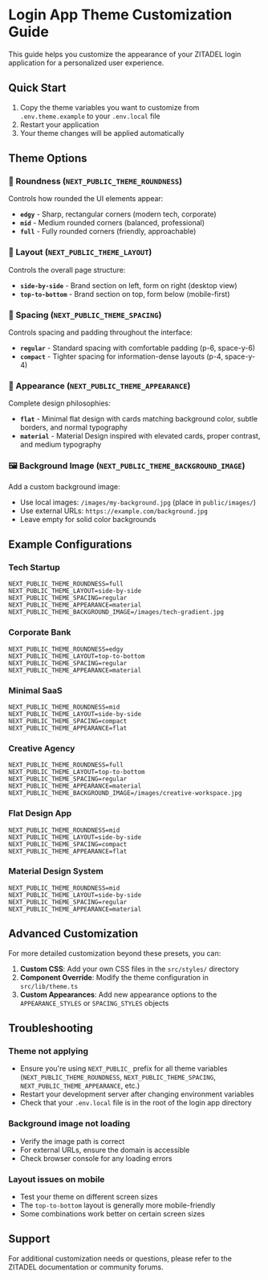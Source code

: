 # Login App Theme Customization Guide

This guide helps you customize the appearance of your ZITADEL login application for a personalized user experience.

## Quick Start

1. Copy the theme variables you want to customize from `.env.theme.example` to your `.env.local` file
2. Restart your application
3. Your theme changes will be applied automatically

## Theme Options

### 🔄 Roundness (`NEXT_PUBLIC_THEME_ROUNDNESS`)

Controls how rounded the UI elements appear:

- **`edgy`** - Sharp, rectangular corners (modern tech, corporate)
- **`mid`** - Medium rounded corners (balanced, professional)
- **`full`** - Fully rounded corners (friendly, approachable)

### 📱 Layout (`NEXT_PUBLIC_THEME_LAYOUT`)

Controls the overall page structure:

- **`side-by-side`** - Brand section on left, form on right (desktop view)
- **`top-to-bottom`** - Brand section on top, form below (mobile-first)

### 📏 Spacing (`NEXT_PUBLIC_THEME_SPACING`)

Controls spacing and padding throughout the interface:

- **`regular`** - Standard spacing with comfortable padding (p-6, space-y-6)
- **`compact`** - Tighter spacing for information-dense layouts (p-4, space-y-4)

### 🎨 Appearance (`NEXT_PUBLIC_THEME_APPEARANCE`)

Complete design philosophies:

- **`flat`** - Minimal flat design with cards matching background color, subtle borders, and normal typography
- **`material`** - Material Design inspired with elevated cards, proper contrast, and medium typography

### 🖼️ Background Image (`NEXT_PUBLIC_THEME_BACKGROUND_IMAGE`)

Add a custom background image:

- Use local images: `/images/my-background.jpg` (place in `public/images/`)
- Use external URLs: `https://example.com/background.jpg`
- Leave empty for solid color backgrounds

## Example Configurations

### Tech Startup

```env
NEXT_PUBLIC_THEME_ROUNDNESS=full
NEXT_PUBLIC_THEME_LAYOUT=side-by-side
NEXT_PUBLIC_THEME_SPACING=regular
NEXT_PUBLIC_THEME_APPEARANCE=material
NEXT_PUBLIC_THEME_BACKGROUND_IMAGE=/images/tech-gradient.jpg
```

### Corporate Bank

```env
NEXT_PUBLIC_THEME_ROUNDNESS=edgy
NEXT_PUBLIC_THEME_LAYOUT=top-to-bottom
NEXT_PUBLIC_THEME_SPACING=regular
NEXT_PUBLIC_THEME_APPEARANCE=material
```

### Minimal SaaS

```env
NEXT_PUBLIC_THEME_ROUNDNESS=mid
NEXT_PUBLIC_THEME_LAYOUT=side-by-side
NEXT_PUBLIC_THEME_SPACING=compact
NEXT_PUBLIC_THEME_APPEARANCE=flat
```

### Creative Agency

```env
NEXT_PUBLIC_THEME_ROUNDNESS=full
NEXT_PUBLIC_THEME_LAYOUT=top-to-bottom
NEXT_PUBLIC_THEME_SPACING=regular
NEXT_PUBLIC_THEME_APPEARANCE=material
NEXT_PUBLIC_THEME_BACKGROUND_IMAGE=/images/creative-workspace.jpg
```

### Flat Design App

```env
NEXT_PUBLIC_THEME_ROUNDNESS=mid
NEXT_PUBLIC_THEME_LAYOUT=side-by-side
NEXT_PUBLIC_THEME_SPACING=compact
NEXT_PUBLIC_THEME_APPEARANCE=flat
```

### Material Design System

```env
NEXT_PUBLIC_THEME_ROUNDNESS=mid
NEXT_PUBLIC_THEME_LAYOUT=side-by-side
NEXT_PUBLIC_THEME_SPACING=regular
NEXT_PUBLIC_THEME_APPEARANCE=material
```

## Advanced Customization

For more detailed customization beyond these presets, you can:

1. **Custom CSS**: Add your own CSS files in the `src/styles/` directory
2. **Component Override**: Modify the theme configuration in `src/lib/theme.ts`
3. **Custom Appearances**: Add new appearance options to the `APPEARANCE_STYLES` or `SPACING_STYLES` objects

## Troubleshooting

### Theme not applying

- Ensure you're using `NEXT_PUBLIC_` prefix for all theme variables (`NEXT_PUBLIC_THEME_ROUNDNESS`, `NEXT_PUBLIC_THEME_SPACING`, `NEXT_PUBLIC_THEME_APPEARANCE`, etc.)
- Restart your development server after changing environment variables
- Check that your `.env.local` file is in the root of the login app directory

### Background image not loading

- Verify the image path is correct
- For external URLs, ensure the domain is accessible
- Check browser console for any loading errors

### Layout issues on mobile

- Test your theme on different screen sizes
- The `top-to-bottom` layout is generally more mobile-friendly
- Some combinations work better on certain screen sizes

## Support

For additional customization needs or questions, please refer to the ZITADEL documentation or community forums.
